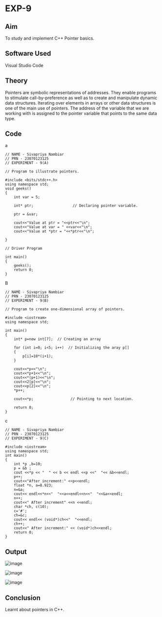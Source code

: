 # EXP-9
## Aim
To study and implement C++ Pointer basics.

## Software Used
Visual Studio Code

## Theory
Pointers are symbolic representations of addresses.
They enable programs to stimulate call-by-preference as well as to create and manipulate dynamic data structures.
Iterating over elements in arrays or other data structures is one of the main use of pointers.
The address of the variable that we are working with is assigned to the pointer variable that points to the same data type.

## Code
a
```
// NAME - Sivapriya Nambiar 
// PRN - 23070123125
// EXPERIMENT - 9(A)  

// Program to illustrate pointers. 

#include <bits/stdc++.h> 
using namespace std;
void geeks()
{
    int var = 5;

    int* ptr;                  // Declaring pointer variable. 

    ptr = &var;

    cout<<"Value at ptr = "<<ptr<<"\n";
    cout<<"Value at var = " <<var<<"\n";
    cout<<"Value at *ptr = "<<*ptr<<"\n";

}

// Driver Program 

int main()
{
    geeks();
    return 0;
}
```
B
```
// NAME - Sivapriya Nambiar 
// PRN - 23070123125
// EXPERIMENT - 9(B)

// Program to create one-dimensional array of pointers. 

#include <iostream> 
using namespace std; 

int main() 
{
    int* p=new int[7];  // Creating an array 

    for (int i=0; i<5; i++)  // Initializing the aray p[]
    {
        p[i]=10*(i+1);
    }

    cout<<*p<<"\n"; 
    cout<<*p+1<<"\n";
    cout<<*(p+1)<<"\n";
    cout<<2[p]<<"\n";
    cout<<p[2]<<"\n";
    *p++;

    cout<<*p;                 // Pointing to next location. 

    return 0; 
}
```
c
```
// NAME - Sivapriya Nambiar 
// PRN - 23070123125 
// EXPERIMENT - 9(C) 

#include <iostream>
using namespace std;
int main()
{
    int *p ,b=10;
    p = &b ;
    cout <<*p << "  " << b << endl <<p <<"  "<< &b<<endl;
    p++;
    cout<<"After increment:" <<p<<endl;
    float *n, a=8.923;
    n=&a;
    cout<< endl<<*n<<"  "<<a<<endl<<n<<"  "<<&a<<endl;
    n++;
    cout<<" After increment" <<n <<endl;
    char *ch, c(10);
    c='#';
    ch=&c;
    cout<< endl<< (void*)ch<<"  "<<endl;
    ch++;
    cout<<" After increment:" << (void*)ch<<endl;
    return 0;
}
```
## Output

![image](https://github.com/user-attachments/assets/ae7ddb18-25ac-4a0f-9cdc-e9c6f42172f2)

![image](https://github.com/user-attachments/assets/e58fdcc0-5e3e-47e4-9481-4a7d5f621fe7)

![image](https://github.com/user-attachments/assets/c7140a67-3e32-404e-a440-0e233117f4a8)

## Conclusion
Learnt about pointers in C++.
